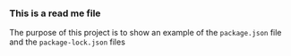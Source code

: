 ### This is a read me file

The purpose of this project is to show an example of the `package.json` file and the `package-lock.json` files


